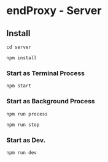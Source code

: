# endProxy - Server

## Install

```
cd server
```

```
npm install
```

### Start as Terminal Process

```
npm start
```

### Start as Background Process

```
npm run process
```

```
npm run stop
```

### Start as Dev.

```
npm run dev
```
